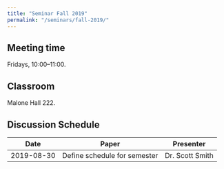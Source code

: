 ```yaml
---
title: "Seminar Fall 2019"
permalink: "/seminars/fall-2019/"
---
```


Meeting time
------------

Fridays, 10:00–11:00.

Classroom
---------

Malone Hall 222.

Discussion Schedule
-------------------

| Date       | Paper                        | Presenter       |
| ---------- | ---------------------------- | --------------- |
| 2019-08-30 | Define schedule for semester | Dr. Scott Smith |